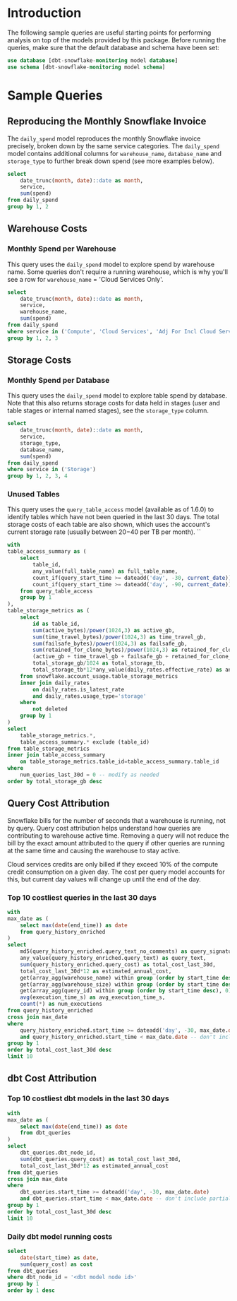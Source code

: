 # Introduction

The following sample queries are useful starting points for performing analysis on top of the models provided by this package. Before running the queries, make sure that the default database and schema have been set:

```sql
use database [dbt-snowflake-monitoring model database]
use schema [dbt-snowflake-monitoring model schema]
```

# Sample Queries

## Reproducing the Monthly Snowflake Invoice
The `daily_spend` model reproduces the monthly Snowflake invoice precisely, broken down by the same service categories. The `daily_spend` model contains additional columns for `warehouse_name`, `database_name` and `storage_type` to further break down spend (see more examples below).

```sql
select
    date_trunc(month, date)::date as month,
    service,
    sum(spend)
from daily_spend
group by 1, 2
```

## Warehouse Costs

### Monthly Spend per Warehouse
This query uses the `daily_spend` model to explore spend by warehouse name. Some queries don't require a running warehouse, which is why you'll see a row for `warehouse_name` = 'Cloud Services Only'.

```sql
select
    date_trunc(month, date)::date as month,
    service,
    warehouse_name,
    sum(spend)
from daily_spend
where service in ('Compute', 'Cloud Services', 'Adj For Incl Cloud Services')
group by 1, 2, 3
```

## Storage Costs

### Monthly Spend per Database
This query uses the `daily_spend` model to explore table spend by database. Note that this also returns storage costs for data held in stages (user and table stages or internal named stages), see the `storage_type` column.

```sql
select
    date_trunc(month, date)::date as month,
    service,
    storage_type,
    database_name,
    sum(spend)
from daily_spend
where service in ('Storage')
group by 1, 2, 3, 4
```

### Unused Tables
This query uses the `query_table_access` model (available as of 1.6.0) to identify tables which have not been queried in the last 30 days. The total storage costs of each table are also shown, which uses the account's current storage rate (usually between $20-$40 per TB per month).
``

```sql
with
table_access_summary as (
    select
        table_id,
        any_value(full_table_name) as full_table_name,
        count_if(query_start_time >= dateadd('day', -30, current_date)) as num_queries_last_30d,
        count_if(query_start_time >= dateadd('day', -90, current_date)) as num_queries_last_90d
    from query_table_access
    group by 1
),
table_storage_metrics as (
    select
        id as table_id,
        sum(active_bytes)/power(1024,3) as active_gb,
        sum(time_travel_bytes)/power(1024,3) as time_travel_gb,
        sum(failsafe_bytes)/power(1024,3) as failsafe_gb,
        sum(retained_for_clone_bytes)/power(1024,3) as retained_for_clone_gb,
        (active_gb + time_travel_gb + failsafe_gb + retained_for_clone_gb) as total_storage_gb,
        total_storage_gb/1024 as total_storage_tb,
        total_storage_tb*12*any_value(daily_rates.effective_rate) as annualized_storage_cost
    from snowflake.account_usage.table_storage_metrics
    inner join daily_rates
        on daily_rates.is_latest_rate
        and daily_rates.usage_type='storage'
    where
        not deleted
    group by 1
)
select
    table_storage_metrics.*,
    table_access_summary.* exclude (table_id)
from table_storage_metrics
inner join table_access_summary
    on table_storage_metrics.table_id=table_access_summary.table_id
where
    num_queries_last_30d = 0 -- modify as needed
order by total_storage_gb desc
```

## Query Cost Attribution
Snowflake bills for the number of seconds that a warehouse is running, not by query. Query cost attribution helps understand how queries are contributing to warehouse active time. Removing a query will not reduce the bill by the exact amount attributed to the query if other queries are running at the same time and causing the warehouse to stay active.

Cloud services credits are only billed if they exceed 10% of the compute credit consumption on a given day. The cost per query model accounts for this, but current day values will change up until the end of the day.


### Top 10 costliest queries in the last 30 days

```sql
with
max_date as (
    select max(date(end_time)) as date
    from query_history_enriched
)
select
    md5(query_history_enriched.query_text_no_comments) as query_signature,
    any_value(query_history_enriched.query_text) as query_text,
    sum(query_history_enriched.query_cost) as total_cost_last_30d,
    total_cost_last_30d*12 as estimated_annual_cost,
    get(array_agg(warehouse_name) within group (order by start_time desc), 0)::string as latest_warehouse_name,
    get(array_agg(warehouse_size) within group (order by start_time desc), 0)::string as latest_warehouse_size,
    get(array_agg(query_id) within group (order by start_time desc), 0)::string as latest_query_id,
    avg(execution_time_s) as avg_execution_time_s,
    count(*) as num_executions
from query_history_enriched
cross join max_date
where
    query_history_enriched.start_time >= dateadd('day', -30, max_date.date)
    and query_history_enriched.start_time < max_date.date -- don't include partial day of data
group by 1
order by total_cost_last_30d desc
limit 10
```

## dbt Cost Attribution

### Top 10 costliest dbt models in the last 30 days

```sql
with
max_date as (
    select max(date(end_time)) as date
    from dbt_queries
)
select
    dbt_queries.dbt_node_id,
    sum(dbt_queries.query_cost) as total_cost_last_30d,
    total_cost_last_30d*12 as estimated_annual_cost
from dbt_queries
cross join max_date
where
    dbt_queries.start_time >= dateadd('day', -30, max_date.date)
    and dbt_queries.start_time < max_date.date -- don't include partial day of data
group by 1
order by total_cost_last_30d desc
limit 10
```

### Daily dbt model running costs

```sql
select
    date(start_time) as date,
    sum(query_cost) as cost
from dbt_queries
where dbt_node_id = '<dbt model node id>'
group by 1
order by 1 desc
```
